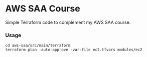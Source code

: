 # AWS SAA Course
Simple Terraform code to complement my AWS SAA course.

### Usage

```
cd aws-saa/src/main/terraform
terraform plan -auto-approve -var-file ec2.tfvars modules/ec2
```
